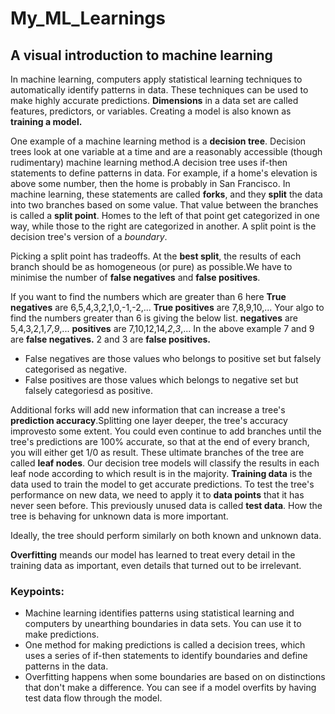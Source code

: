 # My_ML_Learnings

## A visual introduction to machine learning
In machine learning, computers apply statistical learning techniques to automatically identify patterns in data. These techniques can be used to make highly accurate predictions.
**Dimensions** in a data set are called features, predictors, or variables. 
Creating a model is also known as **training a model.**

One example of a machine learning method is a **decision tree**. Decision trees look at one variable at a time and are a reasonably accessible (though rudimentary) machine learning method.A decision tree uses if-then statements to define patterns in data.
For example, if a home's elevation is above some number, then the home is probably in San Francisco.
In machine learning, these statements are called **forks**, and they **split** the data into two branches based on some value.
That value between the branches is called a **split point**. Homes to the left of that point get categorized in one way, while those to the right are categorized in another. A split point is the decision tree's version of a *boundary*.

Picking a split point has tradeoffs. At the **best split**, the results of each branch should be as homogeneous (or pure) as possible.We have to minimise the number of **false negatives** and **false positives**.

If you want to find the numbers which are greater than 6
here **True negatives** are 6,5,4,3,2,1,0,-1,-2,...
**True positives** are 7,8,9,10,...
Your algo to find the numbers greater than 6 is giving the below list.
**negatives** are 5,4,3,2,1,*7*,*9*,...
**positives** are 7,10,12,14,*2*,*3*,...
In the above example 7 and 9 are **false negatives.**
2 and 3 are **false positives.**
- False negatives are those values who belongs to positive set but falsely categorised as negative.
- False positives are those values which belongs to negative set but falsely categoriesd as positive.

Additional forks will add new information that can increase a tree's **prediction accuracy**.Splitting one layer deeper, the tree's accuracy improvesto some extent.
You could even continue to add branches until the tree's predictions are 100% accurate, so that at the end of every branch, you will either get 1/0 as result.
These ultimate branches of the tree are called **leaf nodes**. Our decision tree models will classify the results in each leaf node according to which result is in the majority.
**Training data** is the data used to train the model to get accurate  predictions.
To test the tree's performance on new data, we need to apply it to **data points** that it has never seen before. This previously unused data is called **test data**.
How the tree is behaving for unknown data is more important.

Ideally, the tree should perform similarly on both known and unknown data.

**Overfitting** meands our model has learned to treat every detail in the training data as important, even details that turned out to be irrelevant.

### Keypoints:
- Machine learning identifies patterns using statistical learning and computers by unearthing boundaries in data sets. You can use it to   make predictions.
- One method for making predictions is called a decision trees, which uses a series of if-then statements to identify boundaries and       define patterns in the data.
- Overfitting happens when some boundaries are based on on distinctions that don't make a difference. You can see if a model overfits by   having test data flow through the model.
